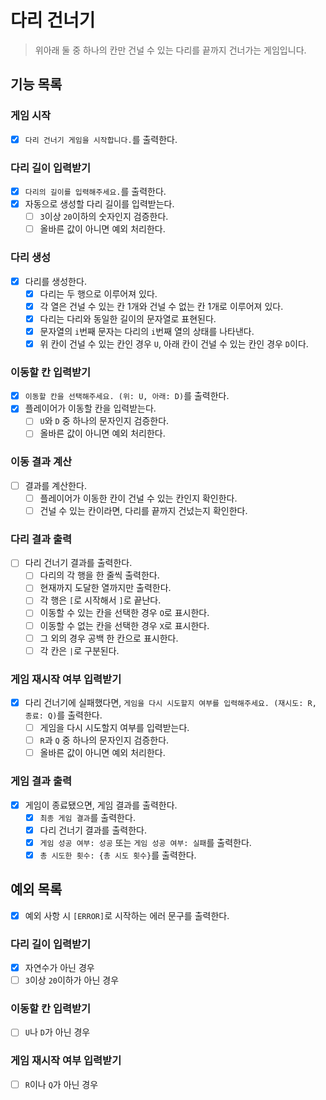 # 다리 건너기

> 위아래 둘 중 하나의 칸만 건널 수 있는 다리를 끝까지 건너가는 게임입니다.

## 기능 목록

### 게임 시작
- [x] `다리 건너기 게임을 시작합니다.`를 출력한다.

### 다리 길이 입력받기
- [x] `다리의 길이를 입력해주세요.`를 출력한다.
- [x] 자동으로 생성할 다리 길이를 입력받는다.
    - [ ] `3`이상 `20`이하의 숫자인지 검증한다.
    - [ ] 올바른 값이 아니면 예외 처리한다.

### 다리 생성
- [x] 다리를 생성한다.
    - [x] 다리는 두 행으로 이루어져 있다.
    - [x] 각 열은 건널 수 있는 칸 1개와 건널 수 없는 칸 1개로 이루어져 있다.
    - [x] 다리는 다리와 동일한 길이의 문자열로 표현된다.
    - [x] 문자열의 `i`번째 문자는 다리의 `i`번째 열의 상태를 나타낸다.
    - [x] 위 칸이 건널 수 있는 칸인 경우 `U`, 아래 칸이 건널 수 있는 칸인 경우 `D`이다.

### 이동할 칸 입력받기
- [x] `이동할 칸을 선택해주세요. (위: U, 아래: D)`를 출력한다.
- [x] 플레이어가 이동할 칸을 입력받는다.
    - [ ] `U`와 `D` 중 하나의 문자인지 검증한다.
    - [ ] 올바른 값이 아니면 예외 처리한다.

### 이동 결과 계산
- [ ] 결과를 계산한다.
    - [ ] 플레이어가 이동한 칸이 건널 수 있는 칸인지 확인한다.
    - [ ] 건널 수 있는 칸이라면, 다리를 끝까지 건넜는지 확인한다.

### 다리 결과 출력
- [ ] 다리 건너기 결과를 출력한다.
    - [ ] 다리의 각 행을 한 줄씩 출력한다.
    - [ ] 현재까지 도달한 열까지만 출력한다.
    - [ ] 각 행은 `[`로 시작해서 `]`로 끝난다.
    - [ ] 이동할 수 있는 칸을 선택한 경우 `O`로 표시한다.
    - [ ] 이동할 수 없는 칸을 선택한 경우 `X`로 표시한다.
    - [ ] 그 외의 경우 공백 한 칸으로 표시한다.
    - [ ] 각 칸은 ` | `로 구분된다.

### 게임 재시작 여부 입력받기
- [x] 다리 건너기에 실패했다면, `게임을 다시 시도할지 여부를 입력해주세요. (재시도: R, 종료: Q)`를 출력한다.
    - [ ] 게임을 다시 시도할지 여부를 입력받는다.
    - [ ] `R`과 `Q` 중 하나의 문자인지 검증한다.
    - [ ] 올바른 값이 아니면 예외 처리한다.

### 게임 결과 출력
- [x] 게임이 종료됐으면, 게임 결과를 출력한다.
    - [x] `최종 게임 결과`를 출력한다.
    - [x] 다리 건너기 결과를 출력한다.
    - [x] `게임 성공 여부: 성공` 또는 `게임 성공 여부: 실패`를 출력한다.
    - [x] `총 시도한 횟수: {총 시도 횟수}`를 출력한다.

## 예외 목록

- [x] 예외 사항 시 `[ERROR]`로 시작하는 에러 문구를 출력한다.

### 다리 길이 입력받기
- [x] 자연수가 아닌 경우
- [ ] `3`이상 `20`이하가 아닌 경우

### 이동할 칸 입력받기
- [ ] `U`나 `D`가 아닌 경우

### 게임 재시작 여부 입력받기
- [ ] `R`이나 `Q`가 아닌 경우